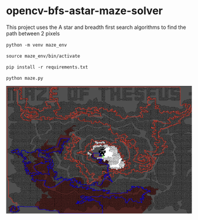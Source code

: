 # opencv-bfs-astar-maze-solver
This project uses the A star and breadth first search algorithms to find the path between 2 pixels  
```
python -m venv maze_env
```  
```
source maze_env/bin/activate
```  
```
pip install -r requirements.txt
```  
```
python maze.py
```  


![](image.png)

